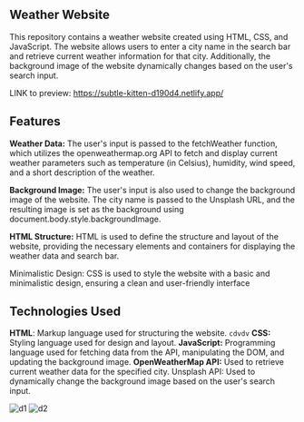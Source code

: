 
##  Weather Website

This repository contains a weather website created using HTML, CSS, and JavaScript. The website allows users to enter a city name in the search bar and retrieve current weather information for that city. Additionally, the background image of the website dynamically changes based on the user's search input.

LINK to preview: https://subtle-kitten-d190d4.netlify.app/ 

## Features


**Weather Data:** The user's input is passed to the fetchWeather function, which utilizes the openweathermap.org API to fetch and display current weather parameters such as temperature (in Celsius), humidity, wind speed, and a short description of the weather.

**Background Image:** The user's input is also used to change the background image of the website. The city name is passed to the Unsplash URL, and the resulting image is set as the background using document.body.style.backgroundImage.

**HTML Structure:** HTML is used to define the structure and layout of the website, providing the necessary elements and containers for displaying the weather data and search bar.

Minimalistic Design: CSS is used to style the website with a basic and minimalistic design, ensuring a clean and user-friendly interface

## Technologies Used

**HTML**: Markup language used for structuring the website.
`cdvdv`
**CSS:** Styling language used for design and layout.
**JavaScript:** Programming language used for fetching data from the API, manipulating the DOM, and updating the background image.
**OpenWeatherMap API:** Used to retrieve current weather data for the specified city.
Unsplash API: Used to dynamically change the background image based on the user's search input.

![d1](https://github.com/JuliaDolko/weatherApp/assets/95941618/00634d5f-f321-445e-b076-e95c009d1d8e)
![d2](https://github.com/JuliaDolko/weatherApp/assets/95941618/b698bb8a-1fbc-4945-9d36-cff408fc4ceb)
